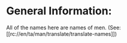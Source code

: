 # General Information:

All of the names here are names of men. (See: [[rc://en/ta/man/translate/translate-names]])

